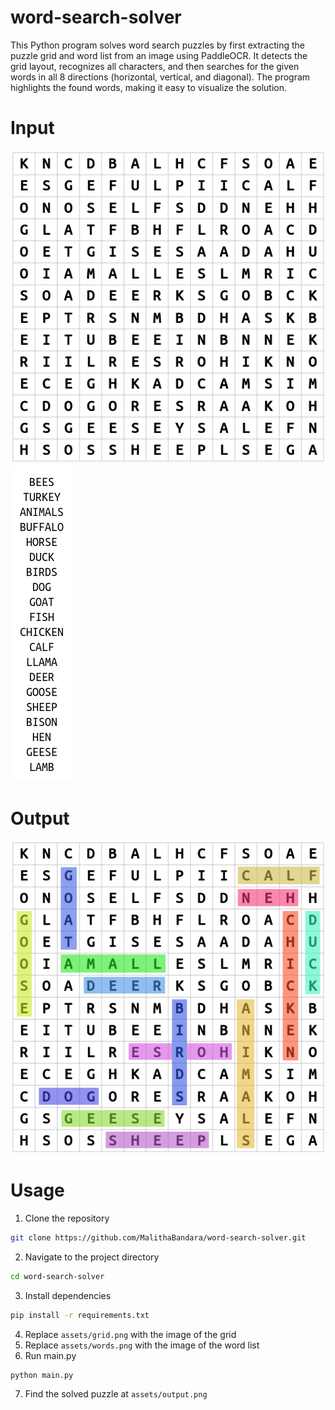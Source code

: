# word-search-solver
This Python program solves word search puzzles by first extracting the puzzle grid and word list from an image using PaddleOCR. It detects the grid layout, recognizes all characters, and then searches for the given words in all 8 directions (horizontal, vertical, and diagonal). The program highlights the found words, making it easy to visualize the solution.

# Input
![grid](assets/grid.png)
![words](assets/words.png)

# Output
![output](assets/output.png)
# Usage
1. Clone the repository
```bash
git clone https://github.com/MalithaBandara/word-search-solver.git
```
2. Navigate to the project directory
```bash
cd word-search-solver
```
3. Install dependencies
```bash
pip install -r requirements.txt
```
4. Replace `assets/grid.png` with the image of the grid
5. Replace `assets/words.png` with the image of the word list
6. Run main.py
```bash
python main.py
```
7. Find the solved puzzle at `assets/output.png`
